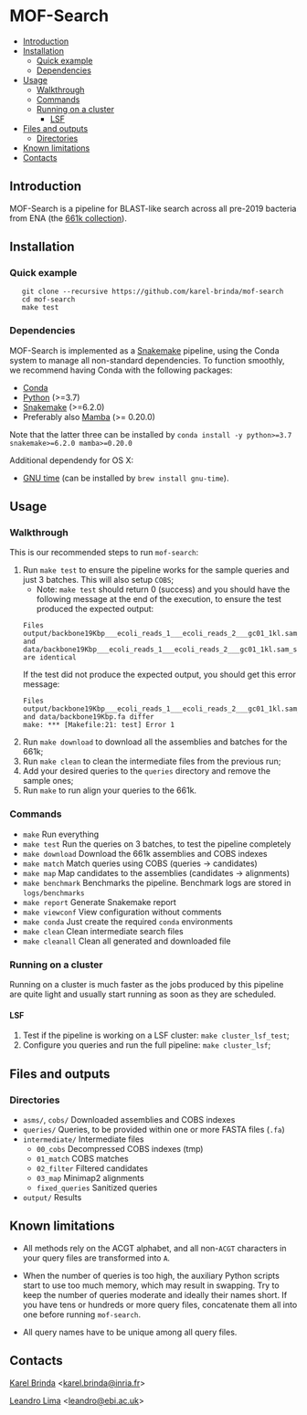 # MOF-Search

<!-- vim-markdown-toc GFM -->

* [Introduction](#introduction)
* [Installation](#installation)
  * [Quick example](#quick-example)
  * [Dependencies](#dependencies)
* [Usage](#usage)
  * [Walkthrough](#walkthrough)
  * [Commands](#commands)
  * [Running on a cluster](#running-on-a-cluster)
    * [LSF](#lsf)
* [Files and outputs](#files-and-outputs)
  * [Directories](#directories)
* [Known limitations](#known-limitations)
* [Contacts](#contacts)

<!-- vim-markdown-toc -->


## Introduction

MOF-Search is a pipeline for BLAST-like search across all pre-2019 bacteria
from ENA (the [661k collection](https://doi.org/10.1371/journal.pbio.3001421)).


## Installation

### Quick example


```
   git clone --recursive https://github.com/karel-brinda/mof-search
   cd mof-search
   make test
```


### Dependencies

MOF-Search is implemented as a [Snakemake](https://snakemake.github.io)
pipeline, using the Conda system to manage all non-standard dependencies. To function smoothly, we recommend having Conda with the following packages:


* [Conda](https://docs.conda.io/en/latest/miniconda.html)
* [Python](https://www.python.org/) (>=3.7)
* [Snakemake](https://snakemake.github.io) (>=6.2.0)
* Preferably also [Mamba](https://mamba.readthedocs.io/) (>= 0.20.0)

Note that the latter three can be installed by `conda install -y python>=3.7 snakemake>=6.2.0 mamba>=0.20.0`

Additional dependendy for OS X:
*  [GNU time](https://www.gnu.org/software/time/) (can be installed by `brew install gnu-time`).



## Usage

### Walkthrough

This is our recommended steps to run `mof-search`:

1. Run `make test` to ensure the pipeline works for the sample queries and just 3 batches. This will also setup `COBS`;
    * Note: `make test` should return 0 (success) and you should have the following message at the end of the execution,
    to ensure the test produced the expected output:
    ```
    Files output/backbone19Kbp___ecoli_reads_1___ecoli_reads_2___gc01_1kl.sam_summary.xz and data/backbone19Kbp___ecoli_reads_1___ecoli_reads_2___gc01_1kl.sam_summary.xz are identical
    ```
    If the test did not produce the expected output, you should get this error message:
    ```
    Files output/backbone19Kbp___ecoli_reads_1___ecoli_reads_2___gc01_1kl.sam_summary.xz and data/backbone19Kbp.fa differ
    make: *** [Makefile:21: test] Error 1
    ```
2. Run `make download` to download all the assemblies and batches for the 661k;
3. Run `make clean` to clean the intermediate files from the previous run;
4. Add your desired queries to the `queries` directory and remove the sample ones;
5. Run `make` to run align your queries to the 661k.


### Commands

* `make`            Run everything
* `make test`       Run the queries on 3 batches, to test the pipeline completely
* `make download`   Download the 661k assemblies and COBS indexes
* `make match`      Match queries using COBS (queries -> candidates)
* `make map`        Map candidates to the assemblies (candidates -> alignments)
* `make benchmark`  Benchmarks the pipeline. Benchmark logs are stored in `logs/benchmarks`
* `make report`     Generate Snakemake report
* `make viewconf`   View configuration without comments
* `make conda`      Just create the required `conda` environments
* `make clean`      Clean intermediate search files
* `make cleanall`   Clean all generated and downloaded file

### Running on a cluster

Running on a cluster is much faster as the jobs produced by this pipeline are quite light and usually start running as
soon as they are scheduled.

#### LSF

1. Test if the pipeline is working on a LSF cluster: `make cluster_lsf_test`;
2. Configure you queries and run the full pipeline: `make cluster_lsf`;



## Files and outputs

### Directories

* `asms/`, `cobs/` Downloaded assemblies and COBS indexes
* `queries/` Queries, to be provided within one or more FASTA files (`.fa`)
* `intermediate/` Intermediate files
   * `00_cobs` Decompressed COBS indexes (tmp)
   * `01_match` COBS matches
   * `02_filter` Filtered candidates
   * `03_map` Minimap2 alignments
   * `fixed_queries` Sanitized queries
* `output/` Results



## Known limitations


* All methods rely on the ACGT alphabet, and all non-`ACGT` characters in your query files are transformed into `A`.

* When the number of queries is too high, the auxiliary Python scripts start to use too much memory, which may result in swapping. Try to keep the number of queries moderate and ideally their names short. If you have tens or hundreds or more query files, concatenate them all into one before running `mof-search`.

* All query names have to be unique among all query files.



## Contacts

[Karel Brinda](http://karel-brinda.github.io) \<karel.brinda@inria.fr\>

[Leandro Lima](https://github.com/leoisl) \<leandro@ebi.ac.uk\>
